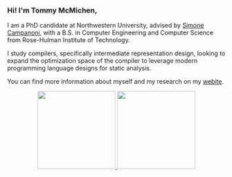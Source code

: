 ### Hi! I'm Tommy McMichen,
I am a PhD candidate at Northwestern University, advised by [Simone Campanoni](https://users.cs.northwestern.edu/~simonec/Team.html#Current), with a B.S. in Computer Engineering and Computer Science from Rose-Hulman Institute of Technology. 

I study compilers, specifically intermediate representation design, looking to expand the optimization space of the compiler to leverage modern programming language designs for static analysis.

You can find more information about myself and my research on my [webite](https://mcmichen.cc).

<div align="center">
  <a href="https://github.com/tommymcm">
<picture>
  <source media="(prefers-color-scheme: dark)" srcset="https://github-readme-stats.vercel.app/api?hide_rank=true&username=tommymcm&show_icons=true&theme=highcontrast&include_all_commits=true"/>
  <img height="180em" src="https://github-readme-stats.vercel.app/api?hide_rank=true&username=tommymcm&show_icons=true&theme=light&include_all_commits=true"/>
  </picture>
<picture>
     <source media="(prefers-color-scheme: dark)" srcset="https://github-readme-stats.vercel.app/api/top-langs/?username=tommymcm&layout=compact&langs_count=7&theme=highcontrast&exclude_repo=tommymcm.github.io,my-emacs-setup,llvm-mode&hide=html,css,javascript"/>
    <img height="180em" src="https://github-readme-stats.vercel.app/api/top-langs/?username=tommymcm&layout=compact&langs_count=7&theme=light&exclude_repo=tommymcm.github.io,my-emacs-setup,llvm-mode&hide=html,css,javascript"/>
</picture>
</div>
